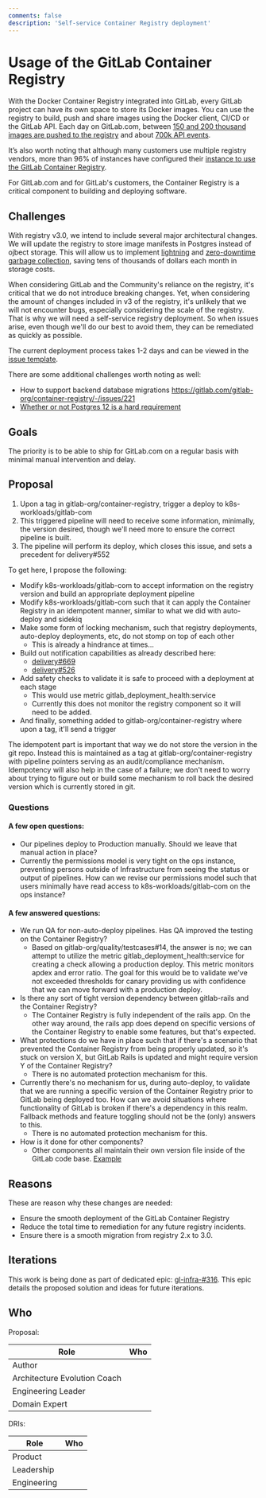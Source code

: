 ```yaml
---
comments: false
description: 'Self-service Container Registry deployment'
---
```


# Usage of the GitLab Container Registry

With the Docker Container Registry integrated into GitLab, every GitLab project can have its own space to store its Docker images. You can use the registry to build, push and share images using the Docker client, CI/CD or the GitLab API. Each day on GitLab.com, between [150 and 200 thousand images are pushed to the registry](https://app.periscopedata.com/app/gitlab/527857/Package-GitLab.com-Stage-Activity-Dashboard?widget=9620193&udv=0) and about [700k API events](https://app.periscopedata.com/app/gitlab/527857/Package-GitLab.com-Stage-Activity-Dashboard?widget=7601761&udv=0). 

It’s also worth noting that although many customers use multiple registry vendors, more than 96% of instances have configured their [instance to use the GitLab Container Registry](https://app.periscopedata.com/app/gitlab/527857/Package-GitLab.com-Stage-Activity-Dashboard?widget=9832282&udv=0). 

For GitLab.com and for GitLab's customers, the Container Registry is a critical component to building and deploying software. 

## Challenges

With registry v3.0, we intend to include several major architectural changes. We will update the registry to store image manifests in Postgres instead of ojbect storage. This will allow us to implement [lightning](https://gitlab.com/groups/gitlab-org/-/epics/3011) and [zero-downtime garbage collection](https://gitlab.com/groups/gitlab-org/-/epics/3012), saving tens of thousands of dollars each month in storage costs.

When considering GitLab and the Community's reliance on the registry, it's critical that we do not introduce breaking changes. Yet, when considering the amount of changes included in v3 of the registry, it's unlikely that we will not encounter bugs, especially considering the scale of the registry. That is why we will need a self-service registry deployment. So when issues arise, even though we'll do our best to avoid them, they can be remediated as quickly as possible. 

The current deployment process takes 1-2 days and can be viewed in the [issue template](https://gitlab.com/gitlab-org/container-registry/-/blob/master/.gitlab/issue_templates/Release%20Plan.md).

There are some additional challenges worth noting as well:

- How to support backend database migrations https://gitlab.com/gitlab-org/container-registry/-/issues/221
- [Whether or not Postgres 12 is a hard requirement](https://gitlab.com/gitlab-com/gl-infra/infrastructure/-/issues/11154#note_420820923)

## Goals

The priority is to be able to ship for GitLab.com on a regular basis with minimal manual intervention and delay.

## Proposal

1. Upon a tag in gitlab-org/container-registry, trigger a deploy to k8s-workloads/gitlab-com
1. This triggered pipeline will need to receive some information, minimally, the version desired, though we'll need more to ensure the correct pipeline is built.
1. The pipeline will perform its deploy, which closes this issue, and sets a precedent for delivery#552

To get here, I propose the following:

- Modify k8s-workloads/gitlab-com to accept information on the registry version and build an appropriate deployment pipeline
- Modify k8s-workloads/gitlab-com such that it can apply the Container Registry in an idempotent manner, similar to what we did with auto-deploy and sidekiq
- Make some form of locking mechanism, such that registry deployments, auto-deploy deployments, etc, do not stomp on top of each other
  - This is already a hindrance at times...
- Build out notification capabilities as already described here:
  - [delivery#669](https://gitlab.com/gitlab-com/gl-infra/delivery/issues/669)
  - [delivery#526](https://gitlab.com/gitlab-com/gl-infra/delivery/-/issues/526)
- Add safety checks to validate it is safe to proceed with a deployment at each stage
  - This would use metric gitlab_deployment_health:service
  - Currently this does not monitor the registry component so it will need to be added.
- And finally, something added to gitlab-org/container-registry where upon a tag, it'll send a trigger

The idempotent part is important that way we do not store the version in the git repo.  Instead this is maintained as a tag at gitlab-org/container-registry with pipeline pointers serving as an audit/compliance mechanism.  Idempotency will also help in the case of a failure; we don't need to worry about trying to figure out or build some mechanism to roll back the desired version which is currently stored in git.

### Questions

#### A few open questions:
- Our pipelines deploy to Production manually.  Should we leave that manual action in place?
- Currently the permissions model is very tight on the ops instance, preventing persons outside of Infrastructure from seeing the status or output of pipelines.  How can we revise our permissions model such that users minimally have read access to k8s-workloads/gitlab-com on the ops instance?

#### A few answered questions:
- We run QA for non-auto-deploy pipelines.  Has QA improved the testing on the Container Registry?
  - Based on gitlab-org/quality/testcases#14, the answer is no; we can attempt to utilize the metric gitlab_deployment_health:service for creating a check allowing a production deploy.  This metric monitors apdex and error ratio.  The goal for this would be to validate we've not exceeded thresholds for canary providing us with confidence that we can move forward with a production deploy.
- Is there any sort of tight version dependency between gitlab-rails and the Container Registry?
  - The Container Registry is fully independent of the rails app. On the other way around, the rails app does depend on specific versions of the Container Registry to enable some features, but that's expected.
- What protections do we have in place such that if there's a scenario that prevented the Container Registry from being properly updated, so it's stuck on version X, but GitLab Rails is updated and might require version Y of the Container Registry?
  - There is no automated protection mechanism for this.
- Currently there's no mechanism for us, during auto-deploy, to validate that we are running a specific version of the Container Registry prior to GitLab being deployed too. How can we avoid situations where functionality of GitLab is broken if there's a dependency in this realm. Fallback methods and feature toggling should not be the (only) answers to this.
  - There is no automated protection mechanism for this.
- How is it done for other components?
  - Other components all maintain their own version file inside of the GitLab code base.  [Example](https://gitlab.com/gitlab-org/gitlab/-/blob/v13.2.9-ee/GITLAB_ELASTICSEARCH_INDEXER_VERSION)

## Reasons

These are reason why these changes are needed:

- Ensure the smooth deployment of the GitLab Container Registry
- Reduce the total time to remediation for any future registry incidents.
- Ensure there is a smooth migration from registry 2.x to 3.0.

## Iterations

This work is being done as part of dedicated epic: [gl-infra-#316](https://gitlab.com/groups/gitlab-com/gl-infra/-/epics/316). This epic details the proposed solution and ideas for future iterations. 

## Who

Proposal:

| Role                         | Who
|------------------------------|-------------------------|
| Author                       |                         |
| Architecture Evolution Coach |                         |
| Engineering Leader           |                         |
| Domain Expert                |                         |

DRIs:

| Role                         | Who
|------------------------------|------------------------|
| Product                      |                        |
| Leadership                   |                        |
| Engineering                  |                        |
